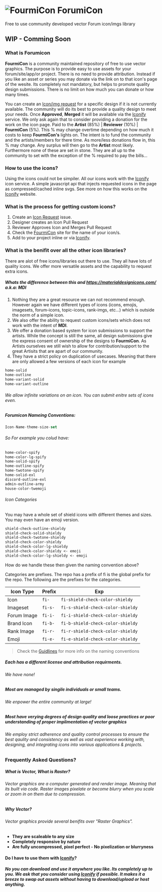# ![FourmiCon](https://secure.gravatar.com/avatar/7a1087fbec24cbbcd0abf7ea965fa30e?s=48) ForumiCon
Free to use community developed vector Forum icon/imgs library

## WIP - Comming Soon

### What is **Forumicon**
**FourmiCon** is a community maintained repository of free to use vector graphics. The purpose is to provide easy to use assets for your forum/site/app/or project. There is no need to provide attribution. Instead if you like an asset or series you may donate via the link on to that icon's page of the wesite. Its completely not mandatory, but helps to promote quality design submissions. There is no limit on how much you can donate or how many times.

You can create an [Icon/img request](https://github.com/forumicon/forumicons/issues/new?assignees=&labels=ICON+Request&template=---icon-request.md&title=%5BICON+REQUEST%5D+) for a specific design if it is not currently available. The community will do its best to provide a quality design to meet your needs. Once **Approved**, **Merged** it will be available via the [Iconify](https://iconify.design/) service. We only ask again that to consider providing a donation for the work on the icon page. Paid to the **Artist** (85%) | **Reviewer** (10%) | **FourmiCon** (5%). This % may change overtime depending on how much it costs to keep **FourmiCon's** lights on. The intent is to fund the community and the artists/members for there time. As more/less donations flow in, this % may change. Any surplus will then go to the **Artist** most likely. Furthermore none of these are set in stone. They are all up to the community to set with the exception of the % required to pay the bills...

### How to use the icons?
Using the icons could not be simpiler. All our icons work with the [Iconify](https://iconify.design/) icon service. A simple  javascript api that injects requested icons in the page as compressed/cached inline svgs. See more on how this works on the [Iconify](https://iconify.design/) website.

### What is the process for getting custom icons?
1. Create an [Icon Request](https://github.com/forumicon/forumicons/issues/new?assignees=&labels=ICON+Request&template=---icon-request.md&title=%5BICON+REQUEST%5D+) issue.
2. Designer creates an Icon Pull Request
3. Reviewer Approves Icon and Merges Pull Request
4. Check the [FourmiCon](https://www.fourmicon.com) site for the name of your icon/s.
5. Add to your project inline or via [Iconify](https://iconify.design/).

### What is the benifit over all the other icon libraries?
There are alot of free icons/libraries out there to use. They all have lots of quality icons. We offer more versatile assets and the capability to request extra icons.

##### Whats the difference between this and https://materialdesignicons.com/ a.k.a: **MDI**
1. Nothing they are a great resource we can not recommend enough. However again we have different types of icons (icons, emojis, imagesets, forum-icons, topic-icons, rank-imgs, etc...) which is outside the norm of a simple icon.
2. We also offer the ability to request custom icons/sets which does not work with the intent of **MDI**.
3. We offer a donation based system for icon submissions to support the artists. While the concept is still the same, all design submissions give the express consent of ownership of the designs to **FourmiCon**. As Artists ourselves we still wish to allow for contribution/support to the great Artisits that are apart of our community.
4. They have a strict policy on duplication of usecases. Meaning that there are only allowed a few versions of each icon for example

```css
home-solid
home-outline
home-variant-solid
home-variant-outline
```

###### We allow infinite variations on an icon. You can submit enitre sets of icons even. 

##### _Forumicon Nameing Conventions_:

```javascript
Icon-Name-theme-size-set
```

###### So For example you colud have: 

```css
home-color-spify
home-color-lg-spify
home-solid-spify
home-outline-spify
home-twotone-spify
home-solid-exl
discord-outline-exl
admin-outline-army
house-color-twemoji
```

###### Icon Categories

You may have a whole set of shield icons with different themes and sizes. You may even have an emoji version.

```css
shield-check-outline-shieldy
shield-check-solid-shieldy
shield-check-twotone-shieldy
shield-check-color-shieldy
shield-check-color-lg-shieldy
shield-check-color-shieldy <- emoji
shield-check-color-lg-shieldy <- emoji
```

How do we handle these then given the naming convention above?

Categories are prefixes. The repo has a prefix of fi is the global prefix for the repo. The following are the prefixes for the categories.

| Icon Type  | Prefix | Exp |
| ------------- | ------------- | ------------- |
| Icon  | `fi-` | `fi-shield-check-color-shieldy` |
| Imageset  | `fi-s-`  | `fi-s-shield-check-color-shieldy`|
| Forum Image  | `fi-i-`  | `fi-i-shield-check-color-shieldy` |
| Brand Icon  | `fi-b-`  | `fi-b-shield-check-color-shieldy` |
| Rank Image  | `fi-r-`  | `fi-r-shield-check-color-shieldy` |
| Emoji  | `fi-e-`  | `fi-e-shield-check-color-shieldy` |

> Check the [Guidlines](https://github.com/forumicon/forumicons/blob/master/design/README.md) for more info on the naming conventions 

##### Each has a different license and attribution requirments. 
###### We have none!

##### Most are managed by singile individuals or small teams.
###### We enpower the entire community at large!

##### Most have verying degrees of design quality and loose practices or poor understanding of proper implimentation of vector graphics
###### We employ strict adherence and quality control processes to ensure the best qaulity and consistency as well as vast experience working with, designing, and integrating icons into various applications & projects.

### Frequently Asked Questions?

##### What is Vector, What is Raster?
###### Vector graphics are a computer generated and render image. Meaning that its built via code. Raster images pixelate or become blurry when you scale or zoom in on them due to  compression.

##### Why Vector?
###### Vector graphics provide several benifits over "Raster Graphics".
- **They are scaleable to any size**
- **Completely responsive by nature**
- **Are fully uncompressed, pixel perfect - No pixelization or blurryness**

#### Do I have to use them with [Iconify](https://iconify.design/)?
##### No you can download and use it anywhere you like. Its completely up to you. We ask that you consider using [Iconify](https://iconify.design/) if possible. It makes it a breeze to swap out assets without having to download/upload or host anything.
